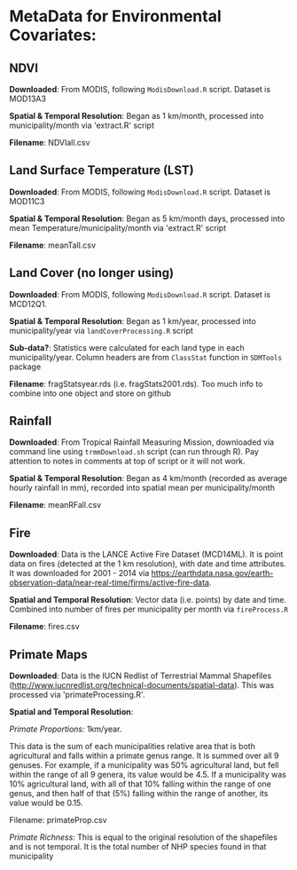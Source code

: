 # MetaData for Environmental Covariates:

## NDVI

**Downloaded**: From MODIS, following `ModisDownload.R` script. Dataset is MOD13A3

**Spatial & Temporal Resolution**: Began as 1 km/month, processed into municipality/month via 'extract.R' script

**Filename**: NDVIall.csv

## Land Surface Temperature (LST)

**Downloaded**: From MODIS, following `ModisDownload.R` script. Dataset is MOD11C3

**Spatial & Temporal Resolution**: Began as 5 km/month days, processed into mean Temperature/municipality/month via 'extract.R' script

**Filename**: meanTall.csv

## Land Cover (no longer using)

**Downloaded**: From MODIS, following `ModisDownload.R` script. Dataset is MCD12Q1.

**Spatial & Temporal Resolution**: Began as 1 km/year, processed into municipality/year via `landCoverProcessing.R` script

**Sub-data?**: Statistics were calculated for each land type in each municipality/year. Column headers are from `ClassStat` function in `SDMTools` package

**Filename**: fragStatsyear.rds (i.e. fragStats2001.rds). Too much info to combine into one object and store on github

## Rainfall

**Downloaded**: From Tropical Rainfall Measuring Mission, downloaded via command line using `trmmDownload.sh` script (can run through R). Pay attention to notes in comments at top of script or it will not work.

**Spatial & Temporal Resolution**: Began as 4 km/month (recorded as average hourly rainfall in mm), recorded into spatial mean per municipality/month

**Filename**: meanRFall.csv

## Fire

**Downloaded**: Data is the LANCE Active Fire Dataset (MCD14ML). It is point data on fires (detected at the 1 km resolution), with date and time attributes. It was downloaded for 2001 - 2014 via https://earthdata.nasa.gov/earth-observation-data/near-real-time/firms/active-fire-data.

**Spatial and Temporal Resolution**: Vector data (i.e. points) by date and time. Combined into number of fires per municipality per month via `fireProcess.R`

**Filename**: fires.csv

## Primate Maps

**Downloaded**: Data is the IUCN Redlist of Terrestrial Mammal Shapefiles (http://www.iucnredlist.org/technical-documents/spatial-data). This was processed via 'primateProcessing.R'. 

**Spatial and Temporal Resolution**: 

*Primate Proportions:* 1km/year. 

This data is the sum of each municipalities relative area that is both agricultural and falls within a primate genus range. It is summed over all 9 genuses. For example, if a municipality was 50% agricultural land, but fell within the range of all 9 genera, its value would be 4.5. If a municipality was 10% agricultural land, with all of that 10% falling within the range of one genus, and then half of that (5%) falling within the range of another, its value would be 0.15. 

Filename: primateProp.csv

*Primate Richness*: This is equal to the original resolution of the shapefiles and is not temporal. It is the total number of NHP species found in that municipality 
